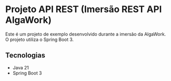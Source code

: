 
# Projeto API REST (Imersão REST API AlgaWork)

Este é um projeto de exemplo desenvolvido durante a imersão da AlgaWork. O projeto utiliza o Spring Boot 3.


## Tecnologias

- Java 21
- Spring Boot 3

